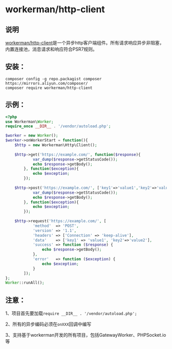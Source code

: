 # workerman/http-client
## 说明
 [workerman/http-client](https://github.com/walkor/http-client)是一个异步http客户端组件。所有请求响应异步非阻塞，内置连接池，消息请求和响应符合PSR7规则。

## 安装：
```
composer config -g repo.packagist composer https://mirrors.aliyun.com/composer/
composer require workerman/http-client
```

## 示例：

```php
<?php
use Workerman\Worker;
require_once __DIR__ . '/vendor/autoload.php';

$worker = new Worker();
$worker->onWorkerStart = function(){
    $http = new Workerman\Http\Client();
    
    $http->get('https://example.com/', function($response){
            var_dump($response->getStatusCode());
            echo $response->getBody();
        }, function($exception){
            echo $exception;
        });
    
    $http->post('https://example.com/', ['key1'=>'value1','key2'=>'value2'], function($response){
            var_dump($response->getStatusCode());
            echo $response->getBody();
        }, function($exception){
            echo $exception;
        });
    
    $http->request('https://example.com/', [
            'method'  => 'POST',
            'version' => '1.1',
            'headers' => ['Connection' => 'keep-alive'],
            'data'    => ['key1' => 'value1', 'key2'=>'value2'],
            'success' => function ($response) {
                echo $response->getBody();
            },
            'error'   => function ($exception) {
                echo $exception;
            }
        ]);
};
Worker::runAll();
```

## 注意：

1、项目首先要加载`require __DIR__ . '/vendor/autoload.php';`

2、所有的异步编码必须在```onXXX```回调中编写

3、支持基于workerman开发的所有项目，包括GatewayWorker、PHPSocket.io等



